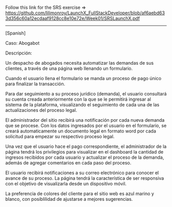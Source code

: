 Follow this link for the SRS exercise => https://github.com/lilimonroy/LaunchX_FullStackDeveloper/blob/af6aebd633d356c60a12ecdaaf9128cc8e10e72e/Week01/SRSLaunchX.pdf

-----------------------------------------------------
[Spanish]

Caso: Abogabot 

Descripción: 

Un despacho de abogados necesita automatizar las demandas de sus clientes, a través de una página web llenando un formulario. 

Cuando el usuario llena el formulario se manda un proceso de pago único para finalizar la transacción. 

Para dar seguimiento a su proceso jurídico (demanda), el usuario consultará su cuenta creada anteriormente con la que se le permitirá ingresar al sistema de la plataforma, visualizando el seguimiento de cada una de las actualizaciones del proceso legal. 

El administrador del sitio recibirá una notificación por cada nueva demanda que se procese. Con los datos ingresados por el usuario en el formulario, se creará automaticamente un documento legal en formato word por cada solicitud para empezar su respectivo proceso legal.
 
Una vez que el usuario hace el pago correspondiente, el administrador de la página tendrá los privilegios para visualizar en el dashboard la cantidad de ingresos recibidos por cada usuario y actualizar el proceso de la demanda, además de agregar comentarios en cada paso del proceso. 

El usuario recibirá notificaciones a su correo electrónico para conocer el avance de su proceso. 
La página tendrá la característica de ser responsiva con el objetivo de visualizarla desde un dispositivo móvil. 

La preferencia de colores del cliente para el sitio web es azul marino y blanco, con posiblilidad de ajustarse a mejores sugerencias. 

